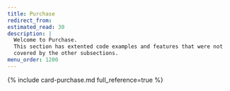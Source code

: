 ```yaml
---
title: Purchase
redirect_from:
estimated_read: 30
description: |
  Welcome to Purchase.
  This section has extented code examples and features that were not
  covered by the other subsections.
menu_order: 1200
---
```


{% include card-purchase.md full_reference=true %}